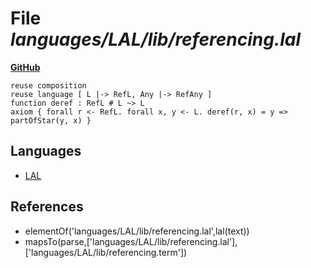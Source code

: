 # File _languages/LAL/lib/referencing.lal_
**[GitHub](https://github.com/softlang/yas/blob/master/languages/LAL/lib/referencing.lal)**
```
reuse composition
reuse language [ L |-> RefL, Any |-> RefAny ]
function deref : RefL # L ~> L
axiom { forall r <- RefL. forall x, y <- L. deref(r, x) = y => partOfStar(y, x) }
```

## Languages
* [LAL](../languages/LAL.md)

## References
* elementOf('languages/LAL/lib/referencing.lal',lal(text))
* mapsTo(parse,['languages/LAL/lib/referencing.lal'],['languages/LAL/lib/referencing.term'])
